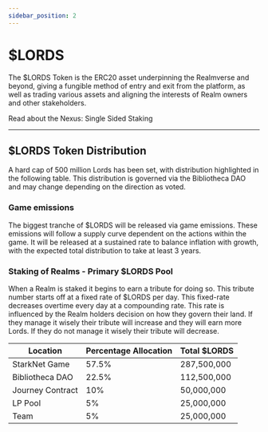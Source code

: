 ```yaml
---
sidebar_position: 2
---
```


# $LORDS

The $LORDS Token is the ERC20 asset underpinning the Realmverse and beyond, giving a fungible method of entry and exit from the platform, as well as trading various assets and aligning the interests of Realm owners and other stakeholders.

Read about the Nexus: Single Sided Staking

---

## $LORDS Token Distribution

A hard cap of 500 million Lords has been set, with distribution highlighted in the following table. This distribution is governed via the Bibliotheca DAO and may change depending on the direction as voted.

### Game emissions

The biggest tranche of $LORDS will be released via game emissions. These emissions will follow a supply curve dependent on the actions within the game. It will be released at a sustained rate to balance inflation with growth, with the expected total distribution to take at least 3 years.

### Staking of Realms - Primary $LORDS Pool

When a Realm is staked it begins to earn a tribute for doing so. This tribute number starts off at a fixed rate of $LORDS per day. This fixed-rate decreases overtime every day at a compounding rate. This rate is influenced by the Realm holders decision on how they govern their land. If they manage it wisely their tribute will increase and they will earn more Lords. If they do not manage it wisely their tribute will decrease.


| Location | Percentage Allocation | Total $LORDS |
| ----------- | ----------- | ----------- |
| StarkNet Game | 57.5% | 287,500,000 |
| Bibliotheca DAO | 22.5% | 112,500,000 |
| Journey Contract | 10% | 50,000,000 |
| LP Pool | 5% | 25,000,000 |
| Team | 5% | 25,000,000 |
